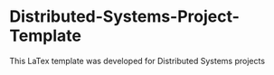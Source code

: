 # Distributed-Systems-Project-Template
 This LaTex template was developed for Distributed Systems projects
